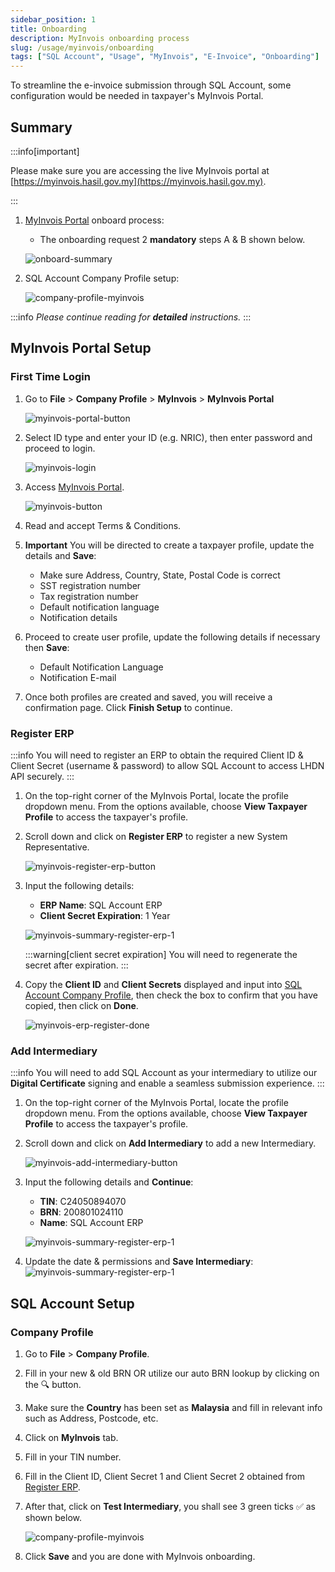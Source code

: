 ```yaml
---
sidebar_position: 1
title: Onboarding
description: MyInvois onboarding process
slug: /usage/myinvois/onboarding
tags: ["SQL Account", "Usage", "MyInvois", "E-Invoice", "Onboarding"]
---
```


To streamline the e-invoice submission through SQL Account, some configuration would be needed in taxpayer's MyInvois Portal.

## Summary

:::info[important]

Please make sure you are accessing the live MyInvois portal at [https://myinvois.hasil.gov.my](https://myinvois.hasil.gov.my).

:::

1. [MyInvois Portal](https://myinvois.hasil.gov.my/) onboard process:
   - The onboarding request 2 **mandatory** steps A & B shown below.

    ![onboard-summary](../../../static/img/myinvois/onboarding/onboard-summary.png)

2. SQL Account Company Profile setup:

    ![company-profile-myinvois](../../../static/img/myinvois/onboarding/company-profile-myinvois.png)

:::info
*Please continue reading for **detailed** instructions.*
:::

## MyInvois Portal Setup

### First Time Login

1. Go to **File** > **Company Profile** > **MyInvois** > **MyInvois Portal**

    ![myinvois-portal-button](../../../static/img/myinvois/onboarding/myinvois-portal-button.png)

2. Select ID type and enter your ID (e.g. NRIC), then enter password and proceed to login.

    ![myinvois-login](../../../static/img/myinvois/onboarding/mytax-login.png)

3. Access [MyInvois Portal](https://myinvois.hasil.gov.my/).

    ![myinvois-button](../../../static/img/myinvois/onboarding/mytax-myinvois-button.png)

4. Read and accept Terms & Conditions.
5. **Important** You will be directed to create a taxpayer profile, update the details and **Save**:
   - Make sure Address, Country, State, Postal Code is correct
   - SST registration number
   - Tax registration number
   - Default notification language
   - Notification details
6. Proceed to create user profile, update the following details if necessary then **Save**:
   - Default Notification Language
   - Notification E-mail
7. Once both profiles are created and saved, you will receive a confirmation page. Click **Finish Setup** to continue.

### Register ERP

:::info
You will need to register an ERP to obtain the required Client ID & Client Secret (username & password) to allow SQL Account to access LHDN API securely.
:::

1. On the top-right corner of the MyInvois Portal, locate the profile dropdown menu. From the options available, choose **View Taxpayer Profile** to access the taxpayer's profile.

2. Scroll down and click on **Register ERP** to register a new System Representative.

    ![myinvois-register-erp-button](../../../static/img/myinvois/onboarding/myinvois-register-erp-button.png)

3. Input the following details:
    - **ERP Name**: SQL Account ERP
    - **Client Secret Expiration**: 1 Year

    ![myinvois-summary-register-erp-1](../../../static/img/myinvois/onboarding/myinvois-summary-register-erp-1.png)

    :::warning[client secret expiration]
    You will need to regenerate the secret after expiration.
    :::

4. Copy the **Client ID** and **Client Secrets** displayed and input into [SQL Account Company Profile](#company-profile), then check the box to confirm that you have copied, then click on **Done**.

    ![myinvois-erp-register-done](../../../static/img/myinvois/onboarding/myinvois-summary-register-erp-2.png)

### Add Intermediary

:::info
You will need to add SQL Account as your intermediary to utilize our **Digital Certificate** signing and enable a seamless submission experience.
:::

1. On the top-right corner of the MyInvois Portal, locate the profile dropdown menu. From the options available, choose **View Taxpayer Profile** to access the taxpayer's profile.
2. Scroll down and click on **Add Intermediary** to add a new Intermediary.

    ![myinvois-add-intermediary-button](../../../static/img/myinvois/onboarding/myinvois-add-intermediary-button.png)

3. Input the following details and **Continue**:
   - **TIN**: C24050894070
   - **BRN**: 200801024110
   - **Name**: SQL Account ERP

    ![myinvois-summary-register-erp-1](../../../static/img/myinvois/onboarding/myinvois-add-intermediary-1.png)

4. Update the date & permissions and **Save Intermediary**:
    ![myinvois-summary-register-erp-1](../../../static/img/myinvois/onboarding/myinvois-add-intermediary-2.png)

## SQL Account Setup

### Company Profile

1. Go to **File** > **Company Profile**.
2. Fill in your new & old BRN OR utilize our auto BRN lookup by clicking on the 🔍 button.
3. Make sure the **Country** has been set as **Malaysia** and fill in relevant info such as Address, Postcode, etc.
4. Click on **MyInvois** tab.
5. Fill in your TIN number.
6. Fill in the Client ID, Client Secret 1 and Client Secret 2 obtained from [Register ERP](#register-erp).
7. After that, click on **Test Intermediary**, you shall see 3 green ticks ✅ as shown below.

    ![company-profile-myinvois](../../../static/img/myinvois/onboarding/company-profile-myinvois.png)

8. Click **Save** and you are done with MyInvois onboarding.
